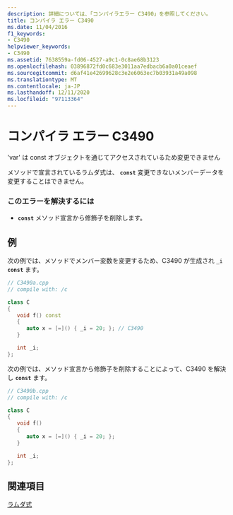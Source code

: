 ```yaml
---
description: 詳細については、「コンパイラエラー C3490」を参照してください。
title: コンパイラ エラー C3490
ms.date: 11/04/2016
f1_keywords:
- C3490
helpviewer_keywords:
- C3490
ms.assetid: 7638559a-fd06-4527-a9c1-0c8ae68b3123
ms.openlocfilehash: 03896872fd0c683e3011aa7edbacb6a0a01ceaef
ms.sourcegitcommit: d6af41e42699628c3e2e6063ec7b03931a49a098
ms.translationtype: MT
ms.contentlocale: ja-JP
ms.lasthandoff: 12/11/2020
ms.locfileid: "97113364"
---
```

# <a name="compiler-error-c3490"></a>コンパイラ エラー C3490

'var' は const オブジェクトを通じてアクセスされているため変更できません

メソッドで宣言されているラムダ式は、 **`const`** 変更できないメンバーデータを変更することはできません。

### <a name="to-correct-this-error"></a>このエラーを解決するには

- **`const`** メソッド宣言から修飾子を削除します。

## <a name="examples"></a>例

次の例では、メソッドでメンバー変数を変更するため、C3490 が生成され `_i` **`const`** ます。

```cpp
// C3490a.cpp
// compile with: /c

class C
{
   void f() const
   {
      auto x = [=]() { _i = 20; }; // C3490
   }

   int _i;
};
```

次の例では、メソッド宣言から修飾子を削除することによって、C3490 を解決し **`const`** ます。

```cpp
// C3490b.cpp
// compile with: /c

class C
{
   void f()
   {
      auto x = [=]() { _i = 20; };
   }

   int _i;
};
```

## <a name="see-also"></a>関連項目

[ラムダ式](../../cpp/lambda-expressions-in-cpp.md)
